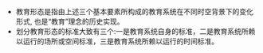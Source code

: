 - 教育形态是指由上述三个基本要素所构成的教育系统在不同时空背景下的变化形式,
  也是“教育”理念的历史实现。
- 划分教育形态的标准大致有三个:一是教育系统自身的标准，二是教育系统所赖以运行的场所或空间标准，三是教育系统所赖以运行的时间标准。